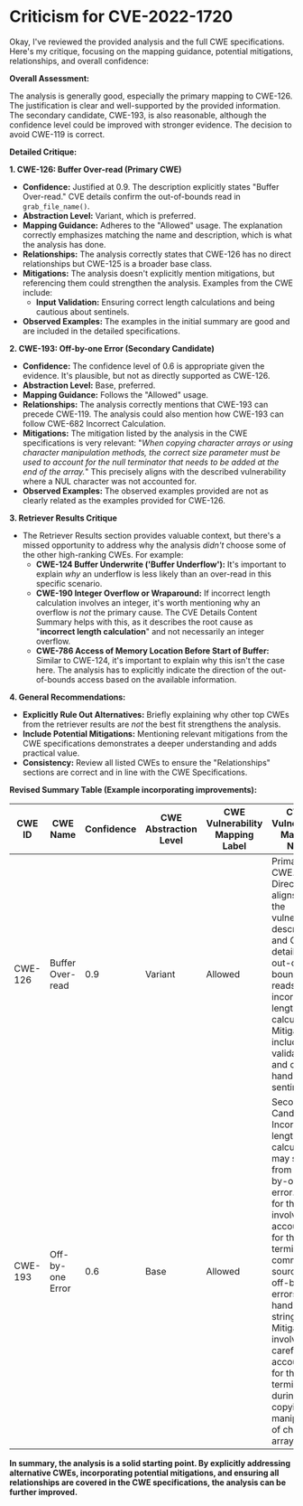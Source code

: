 # Criticism for CVE-2022-1720

Okay, I've reviewed the provided analysis and the full CWE specifications. Here's my critique, focusing on the mapping guidance, potential mitigations, relationships, and overall confidence:

**Overall Assessment:**

The analysis is generally good, especially the primary mapping to CWE-126. The justification is clear and well-supported by the provided information. The secondary candidate, CWE-193, is also reasonable, although the confidence level could be improved with stronger evidence. The decision to avoid CWE-119 is correct.

**Detailed Critique:**

**1. CWE-126: Buffer Over-read (Primary CWE)**

*   **Confidence:** Justified at 0.9. The description explicitly states "Buffer Over-read." CVE details confirm the out-of-bounds read in `grab_file_name()`.
*   **Abstraction Level:** Variant, which is preferred.
*   **Mapping Guidance:** Adheres to the "Allowed" usage. The explanation correctly emphasizes matching the name and description, which is what the analysis has done.
*   **Relationships:**  The analysis correctly states that CWE-126 has no direct relationships but CWE-125 is a broader base class.
*   **Mitigations:** The analysis doesn't explicitly mention mitigations, but referencing them could strengthen the analysis. Examples from the CWE include:
    *   **Input Validation:** Ensuring correct length calculations and being cautious about sentinels.
*   **Observed Examples:** The examples in the initial summary are good and are included in the detailed specifications.

**2. CWE-193: Off-by-one Error (Secondary Candidate)**

*   **Confidence:** The confidence level of 0.6 is appropriate given the evidence. It's plausible, but not as directly supported as CWE-126.
*   **Abstraction Level:** Base, preferred.
*   **Mapping Guidance:** Follows the "Allowed" usage.
*   **Relationships:** The analysis correctly mentions that CWE-193 can precede CWE-119. The analysis could also mention how CWE-193 can follow CWE-682 Incorrect Calculation.
*   **Mitigations:** The mitigation listed by the analysis in the CWE specifications is very relevant: "*When copying character arrays or using character manipulation methods, the correct size parameter must be used to account for the null terminator that needs to be added at the end of the array.*" This precisely aligns with the described vulnerability where a NUL character was not accounted for.
*   **Observed Examples:** The observed examples provided are not as clearly related as the examples provided for CWE-126.

**3. Retriever Results Critique**

*   The Retriever Results section provides valuable context, but there's a missed opportunity to address why the analysis *didn't* choose some of the other high-ranking CWEs.  For example:
    *   **CWE-124 Buffer Underwrite ('Buffer Underflow'):**  It's important to explain *why* an underflow is less likely than an over-read in this specific scenario.
    *   **CWE-190 Integer Overflow or Wraparound:** If incorrect length calculation involves an integer, it's worth mentioning why an overflow is *not* the primary cause. The CVE Details Content Summary helps with this, as it describes the root cause as "**incorrect length calculation**" and not necessarily an integer overflow.
    *   **CWE-786 Access of Memory Location Before Start of Buffer:**  Similar to CWE-124, it's important to explain why this isn't the case here. The analysis has to explicitly indicate the direction of the out-of-bounds access based on the available information.

**4. General Recommendations:**

*   **Explicitly Rule Out Alternatives:** Briefly explaining why other top CWEs from the retriever results are *not* the best fit strengthens the analysis.
*   **Include Potential Mitigations:**  Mentioning relevant mitigations from the CWE specifications demonstrates a deeper understanding and adds practical value.
*   **Consistency:** Review all listed CWEs to ensure the "Relationships" sections are correct and in line with the CWE Specifications.

**Revised Summary Table (Example incorporating improvements):**

| CWE ID | CWE Name | Confidence | CWE Abstraction Level | CWE Vulnerability Mapping Label | CWE-Vulnerability Mapping Notes |
|---|---|---|---|---|---|
| CWE-126 | Buffer Over-read | 0.9 | Variant | Allowed | Primary CWE.  Directly aligns with the vulnerability description and CVE details about out-of-bounds reads due to incorrect length calculations. Mitigations include input validation and careful handling of sentinels. |
| CWE-193 | Off-by-one Error | 0.6 | Base | Allowed | Secondary Candidate.  Incorrect length calculation may stem from an off-by-one error.  The fix for this CVE involved accounting for the NUL terminator, a common source of off-by-one errors when handling strings. Mitigations involve careful accounting for the null terminator during copying and manipulation of character arrays. |

**In summary, the analysis is a solid starting point. By explicitly addressing alternative CWEs, incorporating potential mitigations, and ensuring all relationships are covered in the CWE specifications, the analysis can be further improved.**